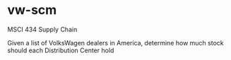 # vw-scm

MSCI 434 Supply Chain

Given a list of VolksWagen dealers in America, determine how much stock should each Distribution Center hold 
